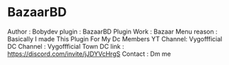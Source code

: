 # BazaarBD
Author : Bobydev 
plugin : BazaarBD 
Plugin Work : Bazaar Menu 
reason : Basically I made This Plugin For My Dc Members
YT Channel: Vygoffficial 
DC Channel : Vygoffficial Town 
DC link : https://discord.com/invite/jJDYVcHrgS
Contact : Dm me 
